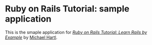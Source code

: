 # Ruby on Rails Tutorial: sample application

This is the smaple application for
[*Ruby on Rails Tutorial: Learn Rails by Example*](http://railstutorial.org) by [Michael Hartl](http://michaelhartl.com/).